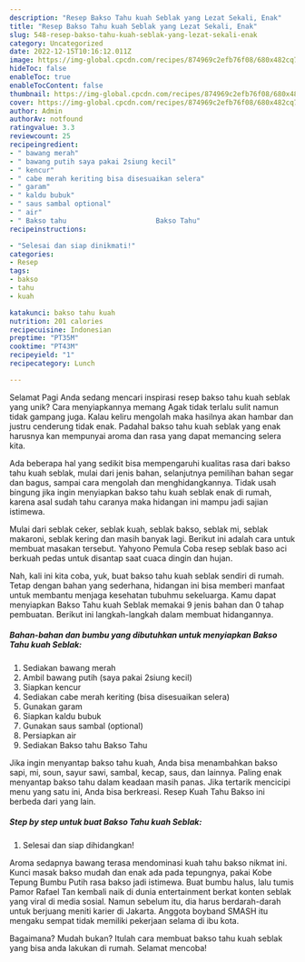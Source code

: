 ```yaml
---
description: "Resep Bakso Tahu kuah Seblak yang Lezat Sekali, Enak"
title: "Resep Bakso Tahu kuah Seblak yang Lezat Sekali, Enak"
slug: 548-resep-bakso-tahu-kuah-seblak-yang-lezat-sekali-enak
category: Uncategorized
date: 2022-12-15T10:16:12.011Z
image: https://img-global.cpcdn.com/recipes/874969c2efb76f08/680x482cq70/bakso-tahu-kuah-seblak-foto-resep-utama.jpg
hideToc: false
enableToc: true
enableTocContent: false
thumbnail: https://img-global.cpcdn.com/recipes/874969c2efb76f08/680x482cq70/bakso-tahu-kuah-seblak-foto-resep-utama.jpg
cover: https://img-global.cpcdn.com/recipes/874969c2efb76f08/680x482cq70/bakso-tahu-kuah-seblak-foto-resep-utama.jpg
author: Admin
authorAv: notfound
ratingvalue: 3.3
reviewcount: 25
recipeingredient:
- " bawang merah"
- " bawang putih saya pakai 2siung kecil"
- " kencur"
- " cabe merah keriting bisa disesuaikan selera"
- " garam"
- " kaldu bubuk"
- " saus sambal optional"
- " air"
- " Bakso tahu                      Bakso Tahu"
recipeinstructions:

- "Selesai dan siap dinikmati!"
categories:
- Resep
tags:
- bakso
- tahu
- kuah

katakunci: bakso tahu kuah 
nutrition: 201 calories
recipecuisine: Indonesian
preptime: "PT35M"
cooktime: "PT43M"
recipeyield: "1"
recipecategory: Lunch

---
```



Selamat Pagi Anda sedang mencari inspirasi resep bakso tahu kuah seblak yang unik? Cara menyiapkannya memang Agak tidak terlalu sulit namun tidak gampang juga. Kalau keliru mengolah maka hasilnya akan hambar dan justru cenderung tidak enak. Padahal bakso tahu kuah seblak yang enak harusnya kan mempunyai aroma dan rasa yang dapat memancing selera kita.


Ada beberapa hal yang sedikit bisa mempengaruhi kualitas rasa dari bakso tahu kuah seblak, mulai dari jenis bahan, selanjutnya pemilihan bahan segar dan bagus, sampai cara mengolah dan menghidangkannya. Tidak usah bingung jika ingin menyiapkan bakso tahu kuah seblak enak di rumah, karena asal sudah tahu caranya maka hidangan ini mampu jadi sajian istimewa.

Mulai dari seblak ceker, seblak kuah, seblak bakso, seblak mi, seblak makaroni, seblak kering dan masih banyak lagi. Berikut ini adalah cara untuk membuat masakan tersebut. Yahyono Pemula Coba resep seblak baso aci berkuah pedas untuk disantap saat cuaca dingin dan hujan.


Nah, kali ini kita coba, yuk, buat bakso tahu kuah seblak sendiri di rumah. Tetap dengan bahan yang sederhana, hidangan ini bisa memberi manfaat untuk membantu menjaga kesehatan tubuhmu sekeluarga. Kamu dapat menyiapkan Bakso Tahu kuah Seblak memakai 9 jenis bahan dan 0 tahap pembuatan. Berikut ini langkah-langkah dalam membuat hidangannya.

<!--inarticleads1-->

##### Bahan-bahan dan bumbu yang dibutuhkan untuk menyiapkan Bakso Tahu kuah Seblak:

1. Sediakan  bawang merah
1. Ambil  bawang putih (saya pakai 2siung kecil)
1. Siapkan  kencur
1. Sediakan  cabe merah keriting (bisa disesuaikan selera)
1. Gunakan  garam
1. Siapkan  kaldu bubuk
1. Gunakan  saus sambal (optional)
1. Persiapkan  air
1. Sediakan  Bakso tahu                      Bakso Tahu


Jika ingin menyantap bakso tahu kuah, Anda bisa menambahkan bakso sapi, mi, soun, sayur sawi, sambal, kecap, saus, dan lainnya. Paling enak menyantap bakso tahu dalam keadaan masih panas. Jika tertarik mencicipi menu yang satu ini, Anda bisa berkreasi. Resep Kuah Tahu Bakso ini berbeda dari yang lain. 

<!--inarticleads2-->

##### Step by step untuk buat Bakso Tahu kuah Seblak:


1. Selesai dan siap dihidangkan!

Aroma sedapnya bawang terasa mendominasi kuah tahu bakso nikmat ini. Kunci masak bakso mudah dan enak ada pada tepungnya, pakai Kobe Tepung Bumbu Putih rasa bakso jadi istimewa. Buat bumbu halus, lalu tumis Pamor Rafael Tan kembali naik di dunia entertainment berkat konten seblak yang viral di media sosial. Namun sebelum itu, dia harus berdarah-darah untuk berjuang meniti karier di Jakarta. Anggota boyband SMASH itu mengaku sempat tidak memiliki pekerjaan selama di ibu kota. 

Bagaimana? Mudah bukan? Itulah cara membuat bakso tahu kuah seblak yang bisa anda lakukan di rumah. Selamat mencoba!
